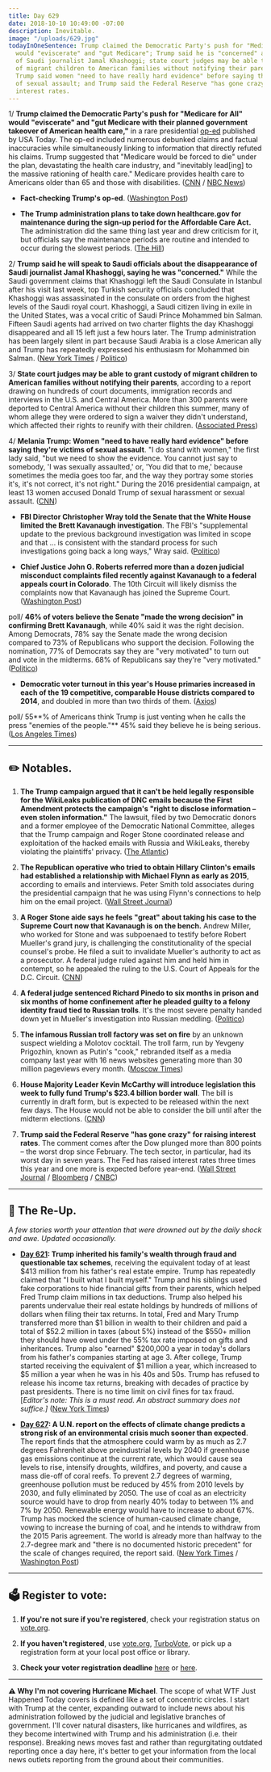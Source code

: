```yaml
---
title: Day 629
date: 2018-10-10 10:49:00 -07:00
description: Inevitable.
image: "/uploads/629.jpg"
todayInOneSentence: Trump claimed the Democratic Party's push for "Medicare for All"
  would "eviscerate" and "gut Medicare"; Trump said he is "concerned" about the disappearance
  of Saudi journalist Jamal Khashoggi; state court judges may be able to grant custody
  of migrant children to American families without notifying their parents; Melania
  Trump said women "need to have really hard evidence" before saying they're victims
  of sexual assault; and Trump said the Federal Reserve "has gone crazy" for raising
  interest rates.
---
```


1/ **Trump claimed the Democratic Party's push for "Medicare for All" would "eviscerate" and "gut Medicare with their planned government takeover of American health care,"** in a rare presidential [op-ed](https://www.usatoday.com/story/opinion/2018/10/10/donald-trump-democrats-open-borders-medicare-all-single-payer-column/1560533002/) published by USA Today. The op-ed included numerous debunked claims and factual inaccuracies while simultaneously linking to information that directly refuted his claims. Trump suggested that "Medicare would be forced to die" under the plan, devastating the health care industry, and "inevitably lead\[ing\] to the massive rationing of health care." Medicare provides health care to Americans older than 65 and those with disabilities. ([CNN](https://www.cnn.com/2018/10/10/politics/donald-trump-medicare-for-all-midterms/index.html) / [NBC News](https://www.nbcnews.com/tech/tech-news/usa-today-criticized-printing-trump-op-ed-despite-inaccuracies-n918536))

* **Fact-checking Trump's op-ed**. ([Washington Post](https://www.washingtonpost.com/politics/2018/10/10/fact-checking-president-trumps-usa-today-op-ed-medicare-for-all/))

* **The Trump administration plans to take down healthcare.gov for maintenance during the sign-up period for the Affordable Care Act.** The administration did the same thing last year and drew criticism for it, but officials say the maintenance periods are routine and intended to occur during the slowest periods. ([The Hill](https://thehill.com/policy/healthcare/410574-trump-officials-plan-maintenance-downtime-for-healthcaregov-during))

2/ **Trump said he will speak to Saudi officials about the disappearance of Saudi journalist Jamal Khashoggi, saying he was "concerned."** While the Saudi government claims that Khashoggi left the Saudi Consulate in Istanbul after his visit last week, top Turkish security officials concluded that Khashoggi was assassinated in the consulate on orders from the highest levels of the Saudi royal court. Khashoggi, a Saudi citizen living in exile in the United States, was a vocal critic of Saudi Prince Mohammed bin Salman. Fifteen Saudi agents had arrived on two charter flights the day Khashoggi disappeared and all 15 left just a few hours later. The Trump administration has been largely silent in part because Saudi Arabia is a close American ally and Trump has repeatedly expressed his enthusiasm for Mohammed bin Salman. ([New York Times](https://www.nytimes.com/2018/10/09/world/europe/jamal-khashoggi-turkey-saudi-arabia.html) / [Politico](https://www.politico.com/story/2018/10/09/turkey-saudi-consulate-jamal-khashoggi-884155))

3/ **State court judges may be able to grant custody of migrant children to American families without notifying their parents**, according to a report drawing on hundreds of court documents, immigration records and interviews in the U.S. and Central America. More than 300 parents were deported to Central America without their children this summer, many of whom allege they were ordered to sign a waiver they didn't understand, which affected their rights to reunify with their children. ([Associated Press](https://apnews.com/97b06cede0c149c492bf25a48cb6c26f))

4/ **Melania Trump: Women "need to have really hard evidence" before saying they're victims of sexual assault**. "I do stand with women," the first lady said, "but we need to show the evidence. You cannot just say to somebody, 'I was sexually assaulted,' or, 'You did that to me,' because sometimes the media goes too far, and the way they portray some stories it's, it's not correct, it's not right." During the 2016 presidential campaign, at least 13 women accused Donald Trump of sexual harassment or sexual assault. ([CNN](https://www.cnn.com/2018/10/10/politics/melania-trump-metoo-evidence/index.html))

* **FBI Director Christopher Wray told the Senate that the White House limited the Brett Kavanaugh investigation**. The FBI's "supplemental update to the previous background investigation was limited in scope and that ... is consistent with the standard process for such investigations going back a long ways," Wray said. ([Politico](https://www.politico.com/story/2018/10/10/kavanaugh-fbi-probe-limit-888667))

* **Chief Justice John G. Roberts referred more than a dozen judicial misconduct complaints filed recently against Kavanaugh to a federal appeals court in Colorado**. The 10th Circuit will likely dismiss the complaints now that Kavanaugh has joined the Supreme Court. ([Washington Post](https://www.washingtonpost.com/local/public-safety/roberts-refers-judicial-misconduct-complaints-against-kavanaugh-to-federal-appeals-court-in-colorado/2018/10/10/34298534-ccc3-11e8-a360-85875bac0b1f_story.html))

poll/ **46% of voters believe the Senate "made the wrong decision" in confirming Brett Kavanaugh**, while 40% said it was the right decision. Among Democrats, 78% say the Senate made the wrong decision compared to 73% of Republicans who support the decision. Following the nomination, 77% of Democrats say they are "very motivated" to turn out and vote in the midterms. 68% of Republicans say they're "very motivated." ([Politico](https://www.politico.com/story/2018/10/10/poll-kavanaugh-midterms-885940))

* **Democratic voter turnout in this year's House primaries increased in each of the 19 competitive, comparable House districts compared to 2014**, and doubled in more than two thirds of them. ([Axios](https://www.axios.com/2018-midterms-democratic-primary-voter-turnout-9b94a3c2-1c59-4be6-8595-b31968e0e07d.html))

poll/ 55**% of Americans think Trump is just venting when he calls the press "enemies of the people."** 45% said they believe he is being serious. ([Los Angeles Times](http://www.latimes.com/politics/la-na-pol-trump-media-enemies-20181010-story.html))

---

## ✏️ Notables.

1. **The Trump campaign argued that it can't be held legally responsible for the WikiLeaks publication of DNC emails because the First Amendment protects the campaign's "right to disclose information – even stolen information."** The lawsuit, filed by two Democratic donors and a former employee of the Democratic National Committee, alleges that the Trump campaign and Roger Stone coordinated release and exploitation of the hacked emails with Russia and WikiLeaks, thereby violating the plaintiffs' privacy. ([The Atlantic](https://www.theatlantic.com/politics/archive/2018/10/trump-campaign-defends-wikileaks-use-hacked-dnc-emails/572587/))

2. **The Republican operative who tried to obtain Hillary Clinton's emails had established a relationship with Michael Flynn as early as 2015**, according to emails and interviews. Peter Smith told associates during the presidential campaign that he was using Flynn's connections to help him on the email project. ([Wall Street Journal](https://www.wsj.com/articles/late-gop-activist-peter-w-smith-met-with-former-trump-adviser-michael-flynn-in-2015-sources-say-1539196064))

3. **A Roger Stone aide says he feels "great" about taking his case to the Supreme Court now that Kavanaugh is on the bench.** Andrew Miller, who worked for Stone and was subpoenaed to testify before Robert Mueller's grand jury, is challenging the constitutionality of the special counsel's probe. He filed a suit to invalidate Mueller's authority to act as a prosecutor. A federal judge ruled against him and held him in contempt, so he appealed the ruling to the U.S. Court of Appeals for the D.C. Circuit. ([CNN](https://www.cnn.com/2018/10/09/politics/roger-stone-aide-andrew-miller-radio-interview/index.html))

4. **A federal judge sentenced Richard Pinedo to six months in prison and six months of home confinement after he pleaded guilty to a felony identity fraud tied to Russian trolls**. It's the most severe penalty handed down yet in Mueller's investigation into Russian meddling. ([Politico](https://www.politico.com/story/2018/10/10/mueller-russia-troll-sentence-889038))

5. **The infamous Russian troll factory was set on fire** by an unknown suspect wielding a Molotov cocktail. The troll farm, run by Yevgeny Prigozhin, known as Putin's "cook," rebranded itself as a media company last year with 16 news websites generating more than 30 million pageviews every month. ([Moscow Times](https://themoscowtimes.com/news/infamous-st-petersburg-troll-farm-set-on-fire-63130))

6. **House Majority Leader Kevin McCarthy will introduce legislation this week to fully fund Trump's $23.4 billion border wall**. The bill is currently in draft form, but is expected to be released within the next few days. The House would not be able to consider the bill until after the midterm elections. ([CNN](https://www.cnn.com/2018/10/10/politics/kevin-mccarthy-border-wall-bill/index.html))

7. **Trump said the Federal Reserve "has gone crazy" for raising interest rates**. The comment comes after the Dow plunged more than 800 points – the worst drop since February. The tech sector, in particular, had its worst day in seven years. The Fed has raised interest rates three times this year and one more is expected before year-end. ([Wall Street Journal](https://www.wsj.com/articles/global-stocks-pause-amid-doubts-over-growth-1539158283) / [Bloomberg](https://www.bloomberg.com/news/articles/2018-10-10/white-house-says-economy-incredibly-strong-despite-selloff) / [CNBC](https://www.cnbc.com/2018/10/10/trump-says-the-federal-reserve-has-gone-crazy.html))

---

## 📌 The Re-Up.

*A few stories worth your attention that were drowned out by the daily shock and awe. Updated occasionally.*

* **[Day 621](https://whatthefuckjusthappenedtoday.com/2018/10/02/day-621/#1-trump-inherited-his-familys-wealth): Trump inherited his family's wealth through fraud and questionable tax schemes**, receiving the equivalent today of at least $413 million from his father's real estate empire. Trump has repeatedly claimed that "I built what I built myself." Trump and his siblings used fake corporations to hide financial gifts from their parents, which helped Fred Trump claim millions in tax deductions. Trump also helped his parents undervalue their real estate holdings by hundreds of millions of dollars when filing their tax returns. In total, Fred and Mary Trump transferred more than $1 billion in wealth to their children and paid a total of $52.2 million in taxes (about 5%) instead of the $550\+ million they should have owed under the 55% tax rate imposed on gifts and inheritances. Trump also "earned" $200,000 a year in today's dollars from his father's companies starting at age 3. After college, Trump started receiving the equivalent of $1 million a year, which increased to $5 million a year when he was in his 40s and 50s. Trump has refused to release his income tax returns, breaking with decades of practice by past presidents. There is no time limit on civil fines for tax fraud. \[*Editor's note: This is a must read. An abstract summary does not suffice.\]* ([New York Times](https://www.nytimes.com/interactive/2018/10/02/us/politics/donald-trump-tax-schemes-fred-trump.html))

* **[Day 627](https://whatthefuckjusthappenedtoday.com/2018/10/08/day-627/): A U.N. report on the effects of climate change predicts a strong risk of an environmental crisis much sooner than expected**. The report finds that the atmosphere could warm by as much as 2.7 degrees Fahrenheit above preindustrial levels by 2040 if greenhouse gas emissions continue at the current rate, which would cause sea levels to rise, intensify droughts, wildfires, and poverty, and cause a mass die-off of coral reefs. To prevent 2.7 degrees of warming, greenhouse pollution must be reduced by 45% from 2010 levels by 2030, and fully eliminated by 2050. The use of coal as an electricity source would have to drop from nearly 40% today to between 1% and 7% by 2050. Renewable energy would have to increase to about 67%. Trump has mocked the science of human-caused climate change, vowing to increase the burning of coal, and he intends to withdraw from the 2015 Paris agreement. The world is already more than halfway to the 2.7-degree mark and "there is no documented historic precedent" for the scale of changes required, the report said. ([New York Times](https://www.nytimes.com/2018/10/07/climate/ipcc-climate-report-2040.html) / [Washington Post](https://www.washingtonpost.com/energy-environment/2018/10/08/world-has-only-years-get-climate-change-under-control-un-scientists-say/))

---

## 🗳 Register to vote:

1. **If you're not sure if you're registered**, check your registration status on [vote.org](https://www.vote.org/am-i-registered-to-vote/).

2. **If you haven't registered**, use [vote.org](https://www.vote.org/register-to-vote/), [TurboVote](https://turbovote.org/), or pick up a registration form at your local post office or library.

3. **Check your voter registration deadline** [here](https://www.nytimes.com/2018/10/06/us/politics/state-voter-registration-deadlines.html) or [here](https://www.vox.com/policy-and-politics/2018/10/7/17947768/voter-registration-deadline-verify-2018-midterms).

---

**⚠️ Why I'm not covering Hurricane Michael**. The scope of what WTF Just Happened Today covers is defined like a set of concentric circles. I start with Trump at the center, expanding outward to include news about his administration followed by the judicial and legislative branches of government. I'll cover natural disasters, like hurricanes and wildfires, as they become intertwined with Trump and his administration (i.e. their response). Breaking news moves fast and rather than regurgitating outdated reporting once a day here, it's better to get your information from the local news outlets reporting from the ground about their communities.